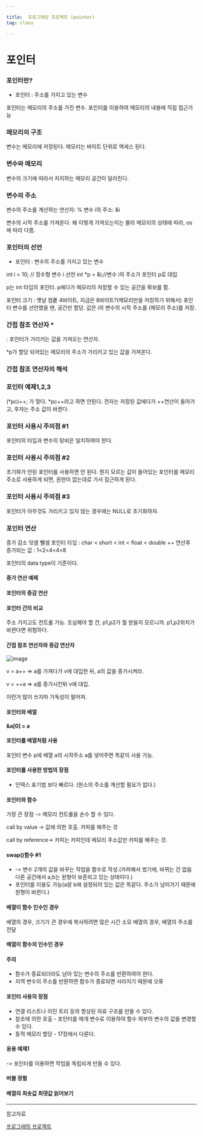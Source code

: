```yaml
---

title:  프로그래밍 프로젝트 (pointer)
tag: class 

---
```


# 포인터

### 포인터란?
*	포인터 : 주소를 가지고 있는 변수

포인터는 메모리의 주소를 가진 변수. 
포인터를 이용하여 메모리의 내용에 직접 접근가능

### 메모리의 구조

변수는 메모리에 저장된다.
메모리는 바이트 단위로 액세스 된다.

### 변수와 메모리
변수의 크기에 따라서 차지하는 메모리 공간이 달라진다.

### 변수의 주소
변수의 주소를 계산하는 연산자: %
변수 i의 주소: &i

변수의 시작 주소를 가져온다.
왜 이렇게 가져오는지는 몰라 메모리의 상태에 따라, os에 따라 다름.

### 포인터의 선언
*	포인터 : 변수의 주소를 가지고 있는 변수

int i = 10; // 정수형 변수 i 선언
int *p = &i;//변수 i의 주소가 포인터 p로 대입

p는 int 타입의 포인터. 
p에다가 메모리의 저장할 수 있는 공간을 확보를 함.

포인터 크기 : 옛날 컴픁 4바이트, 지금은 8바이트?(메모리만을 저장하기 위해서)
포인터 변수를 선언했을 땐, 공간만 할당. 값은  i의 변수의 시작 주소를 (메모리 주소)를 저장.

### 간접 참조 연산자 * 
: 포인터가 가리키는 값을 가져오는 연산자.

 *p가 할당 되어있는 메모리의 주소가 가리키고 있는 값을 가져온다.

### 간접 참조 연산자의 해석

### 포인터 예제1,2,3
(*pc)++; 가 맞다. *pc++라고 하면 안된다.
전자는 저장된 값에다가 ++연산이 들어가고, 후자는 주소 값이 바뀐다.

### 포인터 사용시 주의점 #1 
포인터의 타입과 변수의 탕비은 일치하여야 한다.

### 포인터 사용시 주의점 #2
초기화가 안된 포인터를 사용하면 안 된다.
뭔지 모르는 값이 들어있는 포인터를 메모리 주소로 사용하게 되면, 권한이 없는데로 가서 접근하게 된다. 

### 포인터 사용시 주의점 #3
포인터가 아무것도 가리키고 있지 않는 경우에는 NULL로 초기화하자.

### 포인터 연산
증가 감소 덧셈 뺄셈
포인터 타입 : char < short < int < float < double
++ 연산후 증가되는 값 : 1<2<4<4<8

포인터의 data type이 기준이다. 

#### 증가 연산 예제

#### 포인터의 증감 연산

#### 포인터 간의 비교
주소 가지고도 컨트롤 가능. 조심해야 할 건, p1,p2가 뭘 받을지 모르니까. p1,p2위치가 바뀐다면 위험하다. 

#### 간접 참조 연산자와 증감 연산자

![image](https://user-images.githubusercontent.com/23495876/38233671-49bdab80-3756-11e8-91e6-ef414a90fbf8.png)

v = a++
=> a를 가져다가 v에 대입한 뒤, a의 값을 증가시켜라.

v = ++a
=> a를 증가시킨뒤 v에 대입.

이런거 많이 쓰지마 가독성이 떨어져.

#### 포인터와 배열
**&a[0] = a**

#### 포인터를 배열처럼 사용
포인터 변수 p에 배열 a의 시작주소 a를 넣어주면 똑같이 사용 가능.

#### 포인터를 사용한 방법의 장점
*	인덱스 표기법 보다 빠르다. (원소의 주소를 계산할 필요가 없다.)

#### 포인터와 함수 
가장 큰 장점 -> 메모리 컨트롤을 손수 할 수 있다.

call by value -> 값에 의한 호출. 카피를 해주는 것

call by reference-> 카피는 카피인데 메모리 주소값만 카피를 해주는 것.

#### swap()함수 #1
*	-> 변수 2개의 값을 바꾸는 작업을 함수로 작성.(카피해서 썼기에, 바뀌는 건 없음 다른 공간에서 a,b는 원형이 보존되고 있는 상태이다.)
*	포인터를 이용도 가능(a랑 b에 설정되어 있는 값은 똑같다. 주소가 넘어가기 때문에 원형이 바뀐다.)

#### 배열이 함수 인수인 경우
배열의 경우, 크기가 큰 경우에 복사하려면 많은 시간 소모
배열의 경우, 배열의 주소를 전달

#### 배열이 함수의 인수인 경우

#### 주의
*	함수가 종료되더라도 남아 있는 변수의 주소를 반환하여야 한다.
*	지역 변수의 주소를 반환하면 함수가 종료되면 사라지기 때문에 오류

#### 포인터 사용의 장점
*	연결 리스트나 이진 트리 등의 향상된 자료 구조를 만들 수 있다.
*	참조에 의한 호출 - 포인터를 매개 변수로 이용하여 함수 외부의 변수의 값을 변경할 수 있다.
*	동적 메모리 할당 - 17장에서 다룬다.

#### 응용 예제1 
-> 포인터를 이용하면 작업을 독립되게 만들 수 있다.

#### 버블 정렬

#### 배열의 최솟값 최댓값 읽어보기


--- 
참고자료

[프로그래밍 프로젝트](http://home.konkuk.ac.kr/~khidpig/lecture/2018_1/pp_a/)


